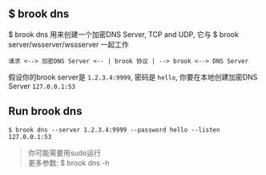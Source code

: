 ## $ brook dns

$ brook dns 用来创建一个加密DNS Server, TCP and UDP, 它与 $ brook server/wsserver/wssserver 一起工作

```
请求 <--> 加密DNS Server <-- | brook 协议 | --> brook <--> DNS Server
```

假设你的brook server是 `1.2.3.4:9999`, 密码是 `hello`, 你要在本地创建加密DNS Server `127.0.0.1:53`

## Run brook dns

```
$ brook dns --server 1.2.3.4:9999 --password hello --listen 127.0.0.1:53
```

> 你可能需要用sudo运行<br/>
> 更多参数: $ brook dns -h


